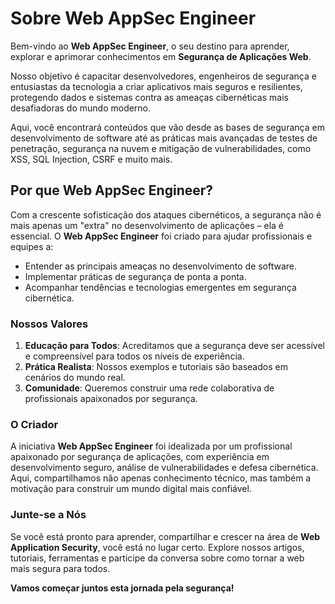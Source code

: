 # Sobre Web AppSec Engineer

Bem-vindo ao **Web AppSec Engineer**, o seu destino para aprender, explorar e aprimorar conhecimentos em **Segurança de Aplicações Web**.

Nosso objetivo é capacitar desenvolvedores, engenheiros de segurança e entusiastas da tecnologia a criar aplicativos mais seguros e resilientes, protegendo dados e sistemas contra as ameaças cibernéticas mais desafiadoras do mundo moderno.

Aqui, você encontrará conteúdos que vão desde as bases de segurança em desenvolvimento de software até as práticas mais avançadas de testes de penetração, segurança na nuvem e mitigação de vulnerabilidades, como XSS, SQL Injection, CSRF e muito mais.

## Por que Web AppSec Engineer?

Com a crescente sofisticação dos ataques cibernéticos, a segurança não é mais apenas um "extra" no desenvolvimento de aplicações – ela é essencial. O **Web AppSec Engineer** foi criado para ajudar profissionais e equipes a:

- Entender as principais ameaças no desenvolvimento de software.
- Implementar práticas de segurança de ponta a ponta.
- Acompanhar tendências e tecnologias emergentes em segurança cibernética.

### Nossos Valores

1. **Educação para Todos**: Acreditamos que a segurança deve ser acessível e compreensível para todos os níveis de experiência.
2. **Prática Realista**: Nossos exemplos e tutoriais são baseados em cenários do mundo real.
3. **Comunidade**: Queremos construir uma rede colaborativa de profissionais apaixonados por segurança.

### O Criador

A iniciativa **Web AppSec Engineer** foi idealizada por um profissional apaixonado por segurança de aplicações, com experiência em desenvolvimento seguro, análise de vulnerabilidades e defesa cibernética. Aqui, compartilhamos não apenas conhecimento técnico, mas também a motivação para construir um mundo digital mais confiável.

### Junte-se a Nós

Se você está pronto para aprender, compartilhar e crescer na área de **Web Application Security**, você está no lugar certo. Explore nossos artigos, tutoriais, ferramentas e participe da conversa sobre como tornar a web mais segura para todos.

**Vamos começar juntos esta jornada pela segurança!**